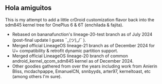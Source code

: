 ## Hola amiguitos

This is my attempt to add a little crDroid customization flavor back into the sdm845 kernel tree for OnePlus 6 & 6T (enchilada & fajita).

- Rebased on bananafunction's lineage-20-test branch as of July 2024 (post-final update I guess ¯\_(ツ)_/¯ ).
- Merged official LineageOS lineage-21 branch as of December 2024 for U+ compatibility & retrofit dynamic partition support.
- Merged official LineageOS lineage-20 branch of common android_kernel_qcom_sdm845 kernel as of December 2024.
- Other goodies gathered from over the years including work from Anierin Bliss, mcdachpappe, EmanuelCN, snnbyyds, arter97, kerneltoast, etc (among others I'm sure).
